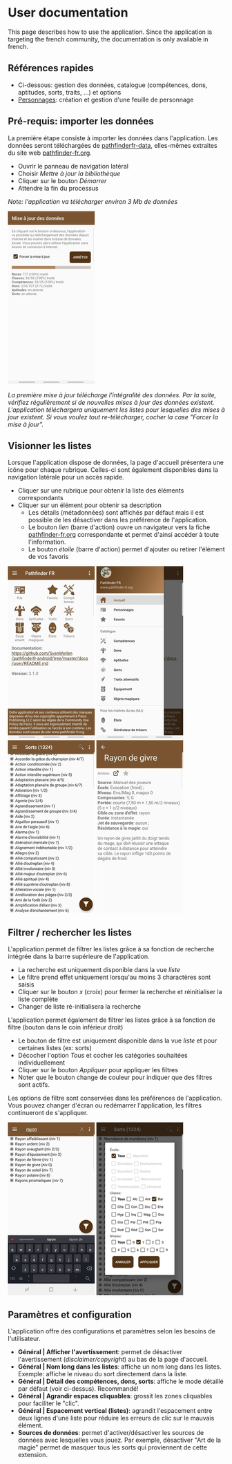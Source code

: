 # User documentation

This page describes how to use the application. Since the application is targeting the french community,
the documentation is only available in french.

## Références rapides

* Ci-dessous: gestion des données, catalogue (compétences, dons, aptitudes, sorts, traits, ...) et options
* [Personnages](characters.md): création et gestion d'une feuille de personnage

## Pré-requis: importer les données

La première étape consiste à importer les données dans l'application. Les données seront téléchargées
de [pathfinderfr-data](https://github.com/SvenWerlen/pathfinderfr-data/tree/master/data), elles-mêmes
extraites du site web [pathfinder-fr.org](http://www.pathfinder-fr.org).

* Ouvrir le panneau de navigation latéral
* Choisir _Mettre à jour la bibliothèque_
* Cliquer sur le bouton _Démarrer_
* Attendre la fin du processus 

_Note: l'application va télécharger environ 3 Mb de données_ 

![Capture import de données](../images/02-loaddata_small.jpg)

_La première mise à jour télécharge l'intégralité des données. Par la suite, vérifiez régulièrement
 si de nouvelles mises à jour des données existent. L'application téléchargera uniquement les listes
 pour lesquelles des mises à jour existent. Si vous voulez tout re-télécharger, cocher la case
 "Forcer la mise à jour"._


## Visionner les listes

Lorsque l'application dispose de données, la page d'accueil présentera une icône pour chaque 
rubrique. Celles-ci sont également disponibles dans la navigation latérale pour un accès rapide.

* Cliquer sur une rubrique pour obtenir la liste des éléments correspondants
* Cliquer sur un élément pour obtenir sa description
  * Les détails (métadonnées) sont affichés par défaut mais il est possible de les désactiver dans les préférence de l'application.
  * Le bouton _lien_ (barre d'action) ouvre un navigateur vers la fiche [pathfinder-fr.org](https://www.pathfinder-fr.org) correspondante et permet d'ainsi accéder à toute l'information.
  * Le bouton _étoile_ (barre d'action) permet d'ajouter ou retirer l'élément de vos favoris
  

![Écran d'accueil](../images/01-welcome_small.jpg)
![Navigation latérale](../images/03-navigation_small.jpg)
![Liste de sorts](../images/04-spell-list_small.jpg)
![Détails d'un sort](../images/07-spell-detail_small.jpg)
 
 
 ## Filtrer / rechercher les listes
 
 L'application permet de filtrer les listes grâce à sa fonction de recherche intégrée dans la 
 barre supérieure de l'application.
 
 * La recherche est uniquement disponible dans la vue _liste_
 * Le filtre prend effet uniquement lorsqu'au moins 3 charactères sont saisis
 * Cliquer sur le bouton _x_ (croix) pour fermer la recherche et réinitialiser la liste complète
 * Changer de liste ré-initialisera la recherche
 
 L'application permet également de filtrer les listes grâce à sa fonction de filtre (bouton dans le coin inférieur droit)
 
 * Le bouton de filtre est uniquement disponible dans la vue _liste_ et pour certaines listes (ex: sorts)
 * Décocher l'option _Tous_ et cocher les catégories souhaitées individuellement
 * Cliquer sur le bouton _Appliquer_ pour appliquer les filtres
 * Noter que le bouton change de couleur pour indiquer que des filtres sont actifs. 
 
 Les options de filtre sont conservées dans les préférences de l'application. Vous pouvez changer
 d'écran ou redémarrer l'application, les filtres continueront de s'appliquer.  
 
 ![Fonction de recherche](../images/05-search-list_small.jpg)
 ![Fonction de filtre](../images/06-filter-list_small.jpg)
 
  ## Paramètres et configuration
  
  L'application offre des configurations et paramètres selon les besoins de l'utilisateur.
  
  * **Général | Afficher l'avertissement**: permet de désactiver l'avertissement (_disclaimer/copyright_) au bas de la page d'accueil.
  * **Général | Nom long dans les listes**: affiche un nom long dans les listes. Exemple: affiche le niveau du sort directement dans la liste. 
  * **Général | Détail des compétences, dons, sorts**: affiche le mode détaillé par défaut (voir ci-dessus). Recommandé!
  * **Général | Agrandir espaces cliquables**: grossit les zones cliquables pour faciliter le "clic".
  * **Général | Espacement vertical (listes)**: agrandit l'espacement entre deux lignes d'une liste pour réduire les erreurs de clic sur le mauvais élément.
  * **Sources de données**: permet d'activer/désactiver les sources de données avec lesquelles vous jouez. Par exemple, désactiver "Art de la magie" permet de masquer tous les sorts qui proviennent de cette extension.
